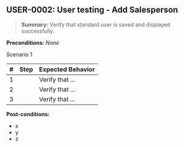 ## **USER-0002:** User testing - Add Salesperson  

> **Summary:** Verify that standard user is saved and displayed successfully.  <br>

**Preconditions:** _None_  

Scenario 1 

 | \# | Step | Expected Behavior | 
 |----|------|-------------------| 
 |  1 |      | Verify that ...   | 
 |  2 |      | Verify that ...   | 
 |  3 |      | Verify that ...   |  

**Post-conditions:**  

 - x  
 - y  
 - z  
